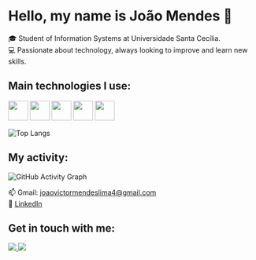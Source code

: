 # Hello, my name is João Mendes 👋

🎓 Student of Information Systems at Universidade Santa Cecília.  
💻 Passionate about technology, always looking to improve and learn new skills.

## Main technologies I use:

<p align="left">
  <img src="https://cdn.jsdelivr.net/gh/devicons/devicon/icons/csharp/csharp-original.svg" width="40" height="40"/>
  <img src="https://cdn.jsdelivr.net/gh/devicons/devicon/icons/javascript/javascript-original.svg" width="40" height="40"/>
  <img src="https://cdn.jsdelivr.net/gh/devicons/devicon/icons/html5/html5-original.svg" width="40" height="40"/>
  <img src="https://cdn.jsdelivr.net/gh/devicons/devicon/icons/css3/css3-original.svg" width="40" height="40"/>
  <img src="https://cdn.jsdelivr.net/gh/devicons/devicon/icons/mysql/mysql-original.svg" width="40" height="40"/>
</p>

![Top Langs](https://github-readme-stats.vercel.app/api/top-langs/?username=joaovictormendeslima&layout=compact&theme=radical)

## My activity:

![GitHub Activity Graph](https://github-readme-activity-graph.vercel.app/graph?username=joaovictormendeslima&theme=react-dark)

📫 Gmail: joaovictormendeslima4@gmail.com  
🔗 [LinkedIn](https://www.linkedin.com/in/joaovictormendeslima/)

## Get in touch with me:

<p>
  <a href="https://www.linkedin.com/in/joaovictormendeslima/">
    <img src="https://img.shields.io/badge/LinkedIn-0A66C2?style=for-the-badge&logo=linkedin&logoColor=white" />
  </a>
  <a href="mailto:joaovictormendeslima4@gmail.com">
    <img src="https://img.shields.io/badge/Gmail-D14836?style=for-the-badge&logo=gmail&logoColor=white" />
  </a>
</p>
